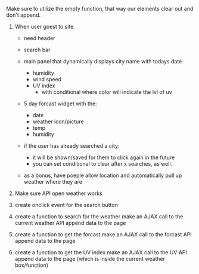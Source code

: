 Make sure to utilize the empty function, that way our elements clear out and don't append.

1. When user goest to site
    - need header
    - search bar
    - main panel that dynamically displays city name with todays date
        - humidity
        - wind speed
        - UV index
            - with conditional where color will indicate the lvl of uv

    - 5 day forcast widget with the:
        - date
        - weather icon/picture
        - temp
        - humidity
    
    - if the user has already searched a city:
        - it will be shown/saved for them to click again in the future
        - you can set conditional to clear after x searches, as well.

    - as a bonus, have poeple allow location and automatically pull up weather where they are

2. Make sure API open weather works
3. create onclick event for the search button
4. create a function to search for the weather
    make an AJAX call to the current weather API
    append data to the page
5. create a function to get the forcast
    make an AJAX call to the forcast API
    append data to the page
6. create a function to get the UV index
    make an AJAX call to the UV API
    append data to the page (which is inside the current weather box/function)
    